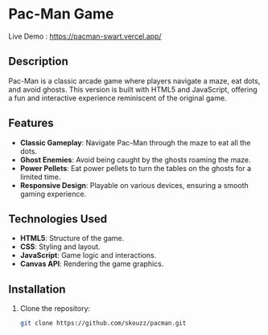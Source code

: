 # Pac-Man Game

 Live Demo : https://pacman-swart.vercel.app/

## Description

Pac-Man is a classic arcade game where players navigate a maze, eat dots, and avoid ghosts. This version is built with HTML5 and JavaScript, offering a fun and interactive experience reminiscent of the original game.

## Features

- **Classic Gameplay**: Navigate Pac-Man through the maze to eat all the dots.
- **Ghost Enemies**: Avoid being caught by the ghosts roaming the maze.
- **Power Pellets**: Eat power pellets to turn the tables on the ghosts for a limited time.
- **Responsive Design**: Playable on various devices, ensuring a smooth gaming experience.

## Technologies Used

- **HTML5**: Structure of the game.
- **CSS**: Styling and layout.
- **JavaScript**: Game logic and interactions.
- **Canvas API**: Rendering the game graphics.

## Installation

1. Clone the repository:
   ```bash
   git clone https://github.com/skouzz/pacman.git

